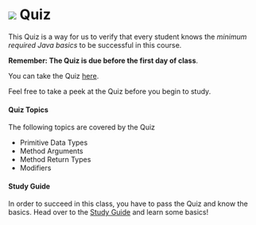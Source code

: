 # ![](https://ga-dash.s3.amazonaws.com/production/assets/logo-9f88ae6c9c3871690e33280fcf557f33.png) Quiz

This Quiz is a way for us to verify that every student knows the *minimum required Java basics* to be successful in this course. 

**Remember: The Quiz is due before the first day of class**. 

You can take the Quiz [here](https://docs.google.com/forms/d/e/1FAIpQLSflhgfmVB2ZhPBurDvAYfr1rS7HJGxr5NlYSqzQWNh5pJCdzw/viewform).

Feel free to take a peek at the Quiz before you begin to study. 

#### Quiz Topics

The following topics are covered by the Quiz
- Primitive Data Types 
- Method Arguments
- Method Return Types
- Modifiers

#### Study Guide

In order to succeed in this class, you have to pass the Quiz and know the basics. Head over to the [Study Guide](../readme.md) and learn some basics!